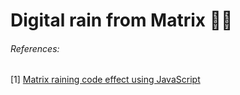 # Digital rain from Matrix 👨‍💻

###### References:

[1] [Matrix raining code effect using JavaScript](https://dev.to/javascriptacademy/matrix-raining-code-effect-using-javascript-4hep)



